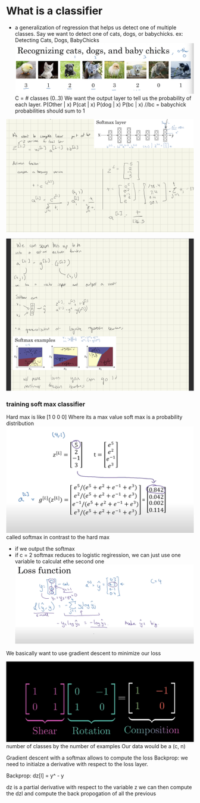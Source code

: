# What is a classifier
* a generalization of regression that helps us detect one of multiple classes. Say we want to detect one of cats, dogs, or babychicks.
ex:
Detecting Cats, Dogs, BabyChicks
![alt text](pics/image.png)
C = # classes (0..3)
We want the output layer to tell us the probability of each layer.
P(Other | x)
P(cat | x)
P(dog | x)
P(bc | x) //bc = babychick
probabilities should sum to 1

![alt text](pics/image2.png)

![alt text](pics/image3.png)

### training soft max classifier

Hard max is like
[1 0 0 0]
Where its a max value
soft max is a probability distribution
![alt text](pics/image4.png)
called softmax in contrast to the hard max
* if we output the softmax
* if c = 2 softmax reduces to logistic regiression, we can just use one variable to calculat ethe second one
![alt text](pics/image5.png)

We basically want to use gradient descent to minimize our loss

![alt text](image.png)
number of classes by the number of examples
Our data would be a (c, n)

Gradient descent with a softmax allows to compute the loss
Backprop: we need to initialze a derivative with respect to the loss layer.

Backprop: dz[l] = y^ - y

dz is a partial derivative with respect to the variable z
we can then compute the dzl and compute the back propogation of all the previous 
